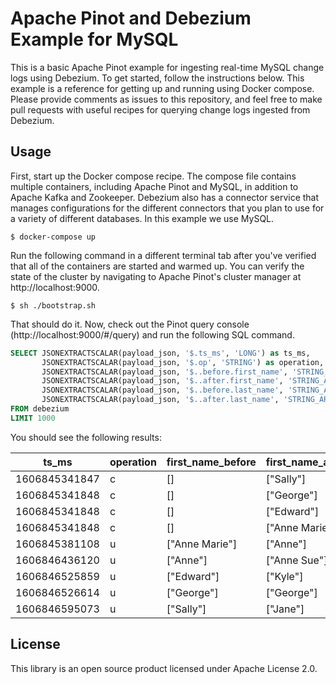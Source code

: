 # Apache Pinot and Debezium Example for MySQL

This is a basic Apache Pinot example for ingesting real-time MySQL change logs using Debezium. To get started, follow the instructions below. This example is a reference for getting up and running using Docker compose. Please provide comments as issues to this repository, and feel free to make pull requests with useful recipes for querying change logs ingested from Debezium.

## Usage

First, start up the Docker compose recipe. The compose file contains multiple containers, including Apache Pinot and MySQL, in addition to Apache Kafka and Zookeeper. Debezium also has a connector service that manages configurations for the different connectors that you plan to use for a variety of different databases. In this example we use MySQL.

    $ docker-compose up

Run the following command in a different terminal tab after you've verified that all of the containers are started and warmed up. You can verify the state of the cluster by navigating to Apache Pinot's cluster manager at http://localhost:9000.

    $ sh ./bootstrap.sh

That should do it. Now, check out the Pinot query console (http://localhost:9000/#/query) and run the following SQL command.

```sql
SELECT JSONEXTRACTSCALAR(payload_json, '$.ts_ms', 'LONG') as ts_ms,
       JSONEXTRACTSCALAR(payload_json, '$.op', 'STRING') as operation,
	   JSONEXTRACTSCALAR(payload_json, '$..before.first_name', 'STRING_ARRAY') as first_name_before,
       JSONEXTRACTSCALAR(payload_json, '$..after.first_name', 'STRING_ARRAY') as first_name_after,
       JSONEXTRACTSCALAR(payload_json, '$..before.last_name', 'STRING_ARRAY') as last_name_before,
       JSONEXTRACTSCALAR(payload_json, '$..after.last_name', 'STRING_ARRAY') as last_name_after
FROM debezium
LIMIT 1000
```

You should see the following results:

|ts_ms        |operation|first_name_before|first_name_after|last_name_before|last_name_after|
|-------------|---------|-----------------|----------------|----------------|---------------|
|1606845341847|c        |[]               |["Sally"]       |[]              |["Thomas"]     |
|1606845341848|c        |[]               |["George"]      |[]              |["Bailey"]     |
|1606845341848|c        |[]               |["Edward"]      |[]              |["Walker"]     |
|1606845341848|c        |[]               |["Anne Marie"]  |[]              |["Kretchmar"]  |
|1606845381108|u        |["Anne Marie"]   |["Anne"]        |["Kretchmar"]   |["Kretchmar"]  |
|1606846436120|u        |["Anne"]         |["Anne Sue"]    |["Kretchmar"]   |["Kretchmar"]  |
|1606846525859|u        |["Edward"]       |["Kyle"]        |["Walker"]      |["Walker"]     |
|1606846526614|u        |["George"]       |["George"]      |["Bailey"]      |["Johannson"]  |
|1606846595073|u        |["Sally"]        |["Jane"]        |["Thomas"]      |["Appleseed"]  |

## License

This library is an open source product licensed under Apache License 2.0.

